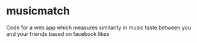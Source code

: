 # musicmatch
Code for a web app which measures similarity in music taste between you and your friends based on facebook likes
